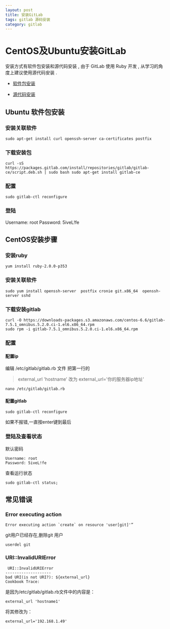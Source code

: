 ```yaml
---
layout: post
title: 安装GitLab
tags: gitlab 源码安装
category: gitlab
---
```


# CentOS及Ubuntu安装GitLab
安装方式有软件包安装和源代码安装 , 由于 GitLab 使用 Ruby 开发 , 从学习的角度上建议使用源代码安装 .

- [软件包安装](https://about.gitlab.com/downloads/)

- [源代码安装](https://gitlab.com/gitlab-org/gitlab-ee/blob/8-5-stable-ee/doc/install/installation.md)

## Ubuntu 软件包安装


### 安装关联软件　
    sudo apt-get install curl openssh-server ca-certificates postfix

### 下载安装包　
    curl -sS https://packages.gitlab.com/install/repositories/gitlab/gitlab-ce/script.deb.sh | sudo bash sudo apt-get install gitlab-ce

### 配置　
    sudo gitlab-ctl reconfigure

### 登陆
Username: root
Password: 5iveL!fe

## CentOS安装步骤

### 安装ruby

```console
yum install ruby-2.0.0-p353
```

### 安装关联软件

```console
sudo yum install openssh-server  postfix cronie git.x86_64  openssh-server sshd
```

###  下载安装gitlab

```console
curl -O https://downloads-packages.s3.amazonaws.com/centos-6.6/gitlab-7.5.1_omnibus.5.2.0.ci-1.el6.x86_64.rpm
sudo rpm -i gitlab-7.5.1_omnibus.5.2.0.ci-1.el6.x86_64.rpm
```


### 配置

#### 配置ip

编辑 /etc/gitlab/gitlab.rb 文件
把第一行的
>external_url 'hostname'
改为
>external_url='你的服务器ip地址'

```console
nano /etc/gitlab/gitlab.rb
```

#### 配置gitlab

```console
sudo gitlab-ctl reconfigure
```
如果不报错,一直按enter键到最后

### 登陆及查看状态
默认密码

```console
Username: root
Password: 5iveL!fe
```
查看运行状态

```console
sudo gitlab-ctl status;
```

## 常见错误

### Error executing action
```console
Error executing action `create` on resource 'user[git]'”
```
git用户已经存在,删除git 用户
```console
userdel git
```

### URI::InvalidURIError

```console
 URI::InvalidURIError
--------------------
bad URI(is not URI?): ${external_url}
Cookbook Trace:
```
是因为/etc/gitlab/gitlab.rb文件中的内容是：

```console
external_url 'hostname1'
```
将其修改为：

```console
external_url='192.168.1.49'
```
